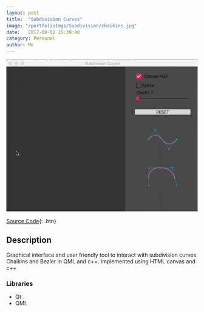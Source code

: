 ```yaml
---
layout: post
title:  "Subdivision Curves"
image: "/portfolioImgs/Subdivision/chaikins.jpg"
date:   2017-09-02 15:39:40
category: Personal
author: Me
---
```


![project in action](/portfolioImgs/Subdivision/Bezier..gif)

[Source Code](https://github.com/RodrigoFigueroaM/SubdivisionCurvesQML){: .btn}


## Description
Graphical interface and user friendly tool to interact with subdivision curves Chaikins and Bezier in QML and c++. Implemented using HTML canvas and c++
### Libraries
- Qt
- QML
